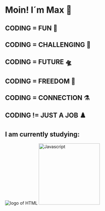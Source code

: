 # Moin! I´m Max 👋

## CODING = FUN 🌋

## CODING = CHALLENGING 🤺

## CODING = FUTURE 🛸

## CODING = FREEDOM 🐳

## CODING = CONNECTION ⚗️

## CODING != JUST A JOB ♟️


## I am currently studying:

![logo of HTML](https://logowik.com/content/uploads/images/t_css3-html51661.jpg)   <img src="https://logowik.com/content/uploads/images/3799-javascript.jpg" alt="Javascript" width="200"/>
